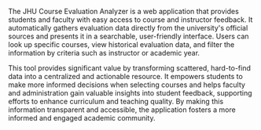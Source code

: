 The JHU Course Evaluation Analyzer is a web application that provides students and faculty with easy access to course and instructor feedback. It automatically gathers evaluation data directly from the university's official sources and presents it in a searchable, user-friendly interface. Users can look up specific courses, view historical evaluation data, and filter the information by criteria such as instructor or academic year.

This tool provides significant value by transforming scattered, hard-to-find data into a centralized and actionable resource. It empowers students to make more informed decisions when selecting courses and helps faculty and administration gain valuable insights into student feedback, supporting efforts to enhance curriculum and teaching quality. By making this information transparent and accessible, the application fosters a more informed and engaged academic community.